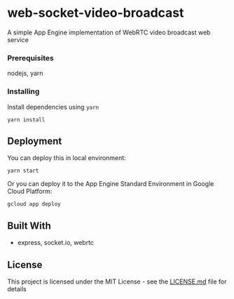 # web-socket-video-broadcast

A simple App Engine implementation of WebRTC video broadcast web service

### Prerequisites

nodejs, yarn

### Installing

Install dependencies using `yarn`
```
yarn install
```

## Deployment

You can deploy this in local environment:
```
yarn start
```

Or you can deploy it to the App Engine Standard Environment in Google Cloud Platform:
```
gcloud app deploy
```

## Built With

* express, socket.io, webrtc

## License

This project is licensed under the MIT License - see the [LICENSE.md](LICENSE.md) file for details
